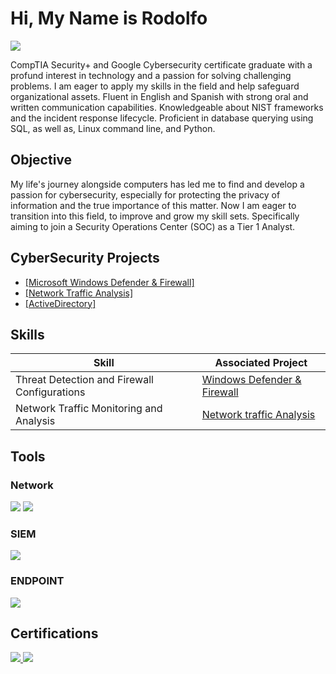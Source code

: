 # Hi, My Name is Rodolfo
<a href="https://www.linkedin.com/in/rodolfo-bueno/"><img src="https://img.shields.io/badge/-LinkedIn-0072b1?&style=for-the-badge&logo=linkedin&logoColor=white" /></a>


CompTIA Security+ and Google Cybersecurity certificate graduate with a profund interest in technology and a passion for solving challenging problems. I am eager to apply my skills in the field and help safeguard organizational assets. Fluent in English and Spanish with strong oral and written communication capabilities.  Knowledgeable about NIST frameworks and the incident response lifecycle. Proficient in database querying using SQL, as well as, Linux command line, and Python.

## Objective

My life's journey alongside computers has led me to find and develop a passion for cybersecurity, especially for protecting the privacy of information and the true importance of this matter. Now I am eager to transition into this field, to improve and grow my skill sets. Specifically aiming to join a Security Operations Center (SOC) as a Tier 1 Analyst.


## CyberSecurity Projects
- <a href="https://github.com/RodolfoMBD/Microsolft-Windows-Defender-and-Firewall/blob/main/README.md">[Microsoft Windows Defender & Firewall]</a>
- <a href="https://github.com/RodolfoMBD/Intro-To-Network-Traffic-Analysis/blob/main/README.md"> [Network Traffic Analysis]</a>
- <a href="https://github.com/RodolfoMBD/ActiveDirectoryProject/blob/main/README.md"> [ActiveDirectory]</a>


## Skills

| Skill                                         | Associated Project         |
|-----------------------------------------------|----------------------------|
| Threat Detection and Firewall Configurations          |  <a href="https://github.com/RodolfoMBD/Microsolft-Windows-Defender-and-Firewall/blob/main/README.md">Windows Defender & Firewall</a> |
| Network Traffic Monitoring and Analysis | <a href="https://github.com/RodolfoMBD/Intro-To-Network-Traffic-Analysis/blob/main/README.md">Network traffic Analysis</a> |



## Tools


### Network
<div>
    <img src="https://img.shields.io/badge/Wireshark-blue?style=for-the-badge&logo=wireshark" />
    <img src="https://img.shields.io/badge/TCPdump-beige?style=for-the-badge&logo=tcpdump" />
</div>


### SIEM
<div>
    <img src="https://img.shields.io/badge/SPLUNK-orange?style=for-the-badge&logo=spunk&link=https%3A%2F%2Fwww.splunk.com%2F" />
</div>

### ENDPOINT
<div>
    <img src="https://img.shields.io/badge/Windows_Defender-blue?style=for-the-badge&logo=windows" />
</div>

## Certifications
<div>
<a href="https://www.credly.com/badges/6209e345-3b8d-4a5f-9d55-1872131da801/linked_in_profile"><img src="https://img.shields.io/badge/CompTIA_Security%2B-red?style=for-the-badge&logo=Comptia" />
<a href="https://www.credly.com/badges/371b7448-01ad-4712-bf14-dc6ee167cb5b/linked_in_profile"><img src="https://img.shields.io/badge/Google_CyberSecurity-yellow?style=for-the-badge&logo=google" />
</div>

